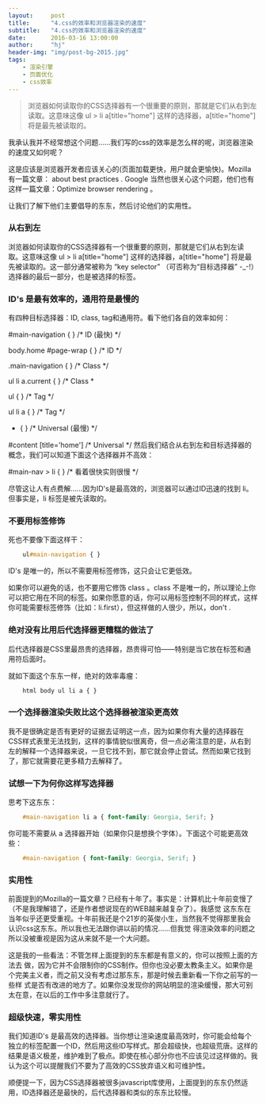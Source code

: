 ```yaml
---
layout:     post
title:      "4.css的效率和浏览器渲染的速度"
subtitle:   "4.css的效率和浏览器渲染的速度"
date:       2016-03-16 13:00:00
author:     "hj"
header-img: "img/post-bg-2015.jpg"
tags:
    - 渲染引擎
    - 页面优化
    - css效率
---
```


> 浏览器如何读取你的CSS选择器有一个很重要的原则，那就是它们从右到左读取。这意味这像 ul > li a[title="home"] 这样的选择器，a[title="home"] 将是最先被读取的。

我承认我并不经常想这个问题......我们写的css的效率是怎么样的呢，浏览器渲染的速度又如何呢？

这是应该是浏览器开发者应该关心的(页面加载更快，用户就会更愉快)。Mozilla有一篇文章： about best practices . Google 当然也很关心这个问题，他们也有这样一篇文章：Optimize browser rendering 。

让我们了解下他们主要倡导的东东，然后讨论他们的实用性。

### 从右到左

浏览器如何读取你的CSS选择器有一个很重要的原则，那就是它们从右到左读取。这意味这像 ul > li a[title="home"] 这样的选择器，a[title="home"] 将是最先被读取的。这一部分通常被称为 “key selector” （可否称为“目标选择器” -_-!）选择器的最后一部分，也是被选择的标签。

### ID's 是最有效率的，通用符是最慢的

有四种目标选择器：ID, class, tag和通用符。看下他们各自的效率如何：

#main-navigation { } /* ID (最快) */

body.home #page-wrap { } /* ID */

.main-navigation { } /* Class */

ul li a.current { } /* Class *

ul { } /* Tag */

ul li a { } /* Tag */

* { } /* Universal (最慢) */

#content [title='home'] /* Universal */ 然后我们结合从右到左和目标选择器的概念，我们可以知道下面这个选择器并不高效：

#main-nav > li { } /* 看着很快实则很慢 */

尽管这让人有点费解......因为ID's是最高效的，浏览器可以通过ID迅速的找到 li。但事实是，li 标签是被先读取的。

### 不要用标签修饰

死也不要像下面这样干：

```css
    ul#main-navigation { } 
```

ID's 是唯一的，所以不需要用标签修饰，这只会让它更低效。

如果你可以避免的话，也不要用它修饰 class 。class 不是唯一的，所以理论上你可以把它用在不同的标签。如果你愿意的话，你可以用标签控制不同的样式，这样你可能需要标签修饰（比如：li.first），但这样做的人很少，所以，don't .

### 绝对没有比用后代选择器更糟糕的做法了

后代选择器是CSS里最昂贵的选择器，昂贵得可怕——特别是当它放在标签和通用符后面时。

就如下面这个东东一样，绝对的效率毒瘤：

```css
    html body ul li a { }
```

### 一个选择器渲染失败比这个选择器被渲染更高效

我不是很确定是否有更好的证据去证明这一点，因为如果你有大量的选择器在CSS样式表里无法找到，这样的事情貌似很离奇，但一点必需注意的是，从右到左的解释一个选择器来说，一旦它找不到，那它就会停止尝试。然而如果它找到了，那它就需要花更多精力去解释了。

### 试想一下为何你这样写选择器

思考下这东东：

```css
    #main-navigation li a { font-family: Georgia, Serif; }
```

你可能不需要从 a 选择器开始（如果你只是想换个字体）。下面这个可能更高效些：

```css
    #main-navigation { font-family: Georgia, Serif; } 
```

### 实用性

前面提到的Mozilla的一篇文章？已经有十年了。事实是：计算机比十年前变慢了（不是我理解错了，还是作者想说现在的WEB越来越复杂了）。我感觉 这东东在当年似乎还更受重视。十年前我还是个21岁的英俊小生，当然我不觉得那里我会认识css这东东。所以我也无法跟你讲以前的情况......但我觉 得渲染效率的问题之所以没被重视是因为这从来就不是一个大问题。

这是我的一些看法：不管怎样上面提到的东东都是有意义的，你可以按照上面的方法去 做，因为它并不会限制你的CSS制作。但你也没必要太教条主义。如果你是个完美主义者，而之前又没有考虑过那东东，那是时候去重新看一下你之前写的一些样 式是否有改进的地方了。如果你没发现你的网站明显的渲染缓慢，那大可别太在意，在以后的工作中多注意就行了。

### 超级快速，零实用性

我们知道ID's 是最高效的选择器。当你想让渲染速度最高效时，你可能会给每个独立的标签配置一个ID，然后用这些ID写样式。那会超级快，也超级荒唐。这样的结果是语义极差，维护难到了极点。即使在核心部分你也不应该见过这样做的。我认为这个可以提醒我们不要为了高效的CSS放弃语义和可维护性。

顺便提一下，因为CSS选择器被很多javascript库使用，上面提到的东东仍然适用，ID选择器还是最快的，后代选择器和类似的东东比较慢。